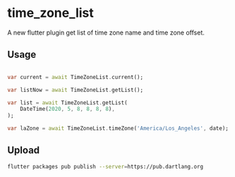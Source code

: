# time_zone_list

A new flutter plugin get list of time zone name and time zone offset.

## Usage

```dart

var current = await TimeZoneList.current();

var listNow = await TimeZoneList.getList();

var list = await TimeZoneList.getList(
    DateTime(2020, 5, 8, 8, 8, 8),
);

var laZone = await TimeZoneList.timeZone('America/Los_Angeles', date);
```

## Upload

```bash
flutter packages pub publish --server=https://pub.dartlang.org
```